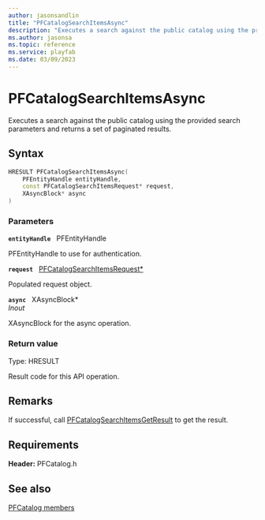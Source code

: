 ```yaml
---
author: jasonsandlin
title: "PFCatalogSearchItemsAsync"
description: "Executes a search against the public catalog using the provided search parameters and returns a set of paginated results."
ms.author: jasonsa
ms.topic: reference
ms.service: playfab
ms.date: 03/09/2023
---
```


# PFCatalogSearchItemsAsync  

Executes a search against the public catalog using the provided search parameters and returns a set of paginated results.  

## Syntax  
  
```cpp
HRESULT PFCatalogSearchItemsAsync(  
    PFEntityHandle entityHandle,  
    const PFCatalogSearchItemsRequest* request,  
    XAsyncBlock* async  
)  
```  
  
### Parameters  
  
**`entityHandle`** &nbsp; PFEntityHandle  
  
PFEntityHandle to use for authentication.  
  
**`request`** &nbsp; [PFCatalogSearchItemsRequest*](../../pfcatalogtypes/structs/pfcatalogsearchitemsrequest.md)  
  
Populated request object.  
  
**`async`** &nbsp; XAsyncBlock*  
*_Inout_*  
  
XAsyncBlock for the async operation.  
  
  
### Return value
Type: HRESULT
  
Result code for this API operation.
  
## Remarks  
  
If successful, call [PFCatalogSearchItemsGetResult](pfcatalogsearchitemsgetresult.md) to get the result.
  
## Requirements  
  
**Header:** PFCatalog.h
  
## See also  
[PFCatalog members](../pfcatalog_members.md)  

  
  
